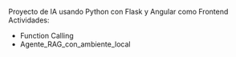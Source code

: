 Proyecto de IA usando Python con Flask y Angular como Frontend<br /> 
Actividades:
- Function Calling
- Agente_RAG_con_ambiente_local
